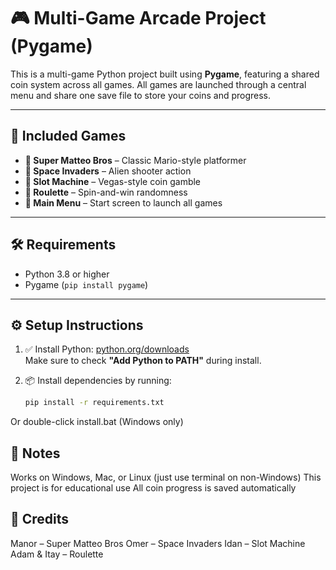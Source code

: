 # 🎮 Multi-Game Arcade Project (Pygame)

This is a multi-game Python project built using **Pygame**, featuring a shared coin system across all games. All games are launched through a central menu and share one save file to store your coins and progress.

---

## 🧩 Included Games

- **🧱 Super Matteo Bros** – Classic Mario-style platformer
- **👾 Space Invaders** – Alien shooter action
- **🎰 Slot Machine** – Vegas-style coin gamble
- **🎲 Roulette** – Spin-and-win randomness
- **🧭 Main Menu** – Start screen to launch all games

---

## 🛠 Requirements

- Python 3.8 or higher  
- Pygame (`pip install pygame`)

---

## ⚙️ Setup Instructions

1. ✅ Install Python: [python.org/downloads](https://www.python.org/downloads)  
   Make sure to check **"Add Python to PATH"** during install.

2. 📦 Install dependencies by running:
   ```bash
   pip install -r requirements.txt
Or double-click install.bat (Windows only)


## 🧠 Notes

Works on Windows, Mac, or Linux (just use terminal on non-Windows)
This project is for educational use
All coin progress is saved automatically

## 👥 Credits

Manor – Super Matteo Bros
Omer – Space Invaders
Idan – Slot Machine
Adam & Itay – Roulette
